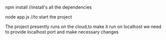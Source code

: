 npm install  //install's all the dependencies

node app.js   //to start the project

The project presently runs on the cloud,to make it run on localhost we need to provide localhost port and make necessary changes
